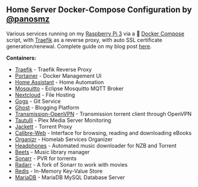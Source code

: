 ## Home Server Docker-Compose Configuration by [@panosmz](https://github.com/panosmz)
Various services running on my [Raspberry Pi 3](https://www.raspberrypi.org/products/raspberry-pi-3-model-b/) via a :whale: [Docker Compose](https://docs.docker.com/compose/) script, with [Traefik](https://traefik.io/) as a reverse proxy, with auto SSL certificate generation/renewal. Complete guide on my blog post [here](https://blog.panosmazarakis.com/multi-purpose-raspberry-pi-3-home-server-docker-traefik-nextcloud-ddclient/).

**Containers:**
* [Traefik](https://hub.docker.com/_/traefik) - Traefik Reverse Proxy
* [Portainer](https://hub.docker.com/r/portainer/portainer/) - Docker Management UI
* [Home Assistant](https://hub.docker.com/r/homeassistant/raspberrypi3-homeassistant/) - Home Automation
* [Mosquitto](https://hub.docker.com/_/eclipse-mosquitto) - Eclipse Mosquitto MQTT Broker
* [Nextcloud](https://hub.docker.com/_/nextcloud) - File Hosting
* [Gogs](https://hub.docker.com/r/gogs/gogs-rpi) - Git Service
* [Ghost](https://hub.docker.com/r/arm32v7/ghost/) - Blogging Platform
* [Transmission-OpenVPN](https://hub.docker.com/r/haugene/transmission-openvpn) - Transmission torrent client through OpenVPN
* [Tautulli](https://hub.docker.com/r/linuxserver/tautulli/) - Plex Media Server Monitoring
* [Jackett](https://hub.docker.com/r/linuxserver/jackett) - Torrent Proxy
* [Calibre-Web](https://hub.docker.com/r/linuxserver/calibre-web) - Interface for browsing, reading and downloading eBooks
* [Organizr](https://hub.docker.com/r/linuxserver/organizr) - Homelab Services Organizer
* [Headphones](https://hub.docker.com/r/linuxserver/headphones/) - Automated music downloader for NZB and Torrent
* [Beets](https://hub.docker.com/r/linuxserver/beets) - Music library manager
* [Sonarr](https://hub.docker.com/r/linuxserver/sonarr) - PVR for torrents
* [Radarr](https://hub.docker.com/r/linuxserver/radarr) - A fork of Sonarr to work with movies
* [Redis](https://hub.docker.com/r/arm32v7/redis/) - In-Memory Key-Value Store
* [MariaDB](https://hub.docker.com/r/hypriot/rpi-mysql/) - MariaDB MySQL Database Server
